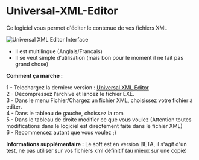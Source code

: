 # Universal-XML-Editor

Ce logiciel vous permet d'éditer le contenue de vos fichiers XML

![Universal XML Editor Interface](http://zupimages.net/up/16/12/thrq.jpg "Interface")

- Il est multilingue (Anglais/Français)
- Il se veut simple d’utilisation (mais bon pour le moment il ne fait pas grand chose)

__Comment ça marche :__ 

1 - Telechargez la derniere version : [Universal XML Editor](https://github.com/Universal-Rom-Tools/Universal-XML-Editor/releases)  
2 - Décompressez l’archive et lancez le fichier EXE.  
3 - Dans le menu Fichier/Chargez un fichier XML, choisissez votre fichier à editer.  
4 - Dans le tableau de gauche, choissez la rom  
5 - Dans le tableau de droite modifier ce que vous voulez (Attention toutes modifications dans le logiciel est directement faite dans le fichier XML)  
6 - Recommencez autant que vous voulez ;)  

__Informations supplémentaire :__
Le soft est en version BETA, il s'agit d'un test, ne pas utiliser sur vos fichiers xml définitif (au mieux sur une copie)


